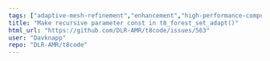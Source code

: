 ```yaml
---
tags: ["adaptive-mesh-refinement","enhancement","high-performance-computing","hpc","manual_trigger_date_event","mesh","modeling","mpi","parallel","parallel-computing","prioritylow","shouldn't-take-long","simulation","workloadlow"]
title: "Make recursive parameter const in t8_forest_set_adapt()"
html_url: "https://github.com/DLR-AMR/t8code/issues/563"
user: "Davknapp"
repo: "DLR-AMR/t8code"
---
```


